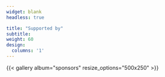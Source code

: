 ```yaml
---
widget: blank
headless: true

title: "Supported by"
subtitle:
weight: 60
design:
  columns: '1'
---
```


{{< gallery album="sponsors" resize_options="500x250" >}}
